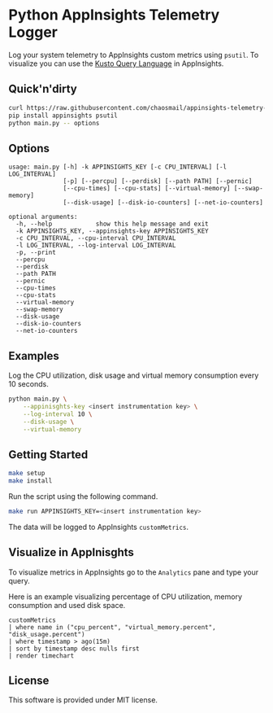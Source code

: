 # Python AppInsights Telemetry Logger

Log your system telemetry to AppInsights custom metrics using `psutil`. To visualize you can use the [Kusto Query Language](https://docs.microsoft.com/en-us/azure/kusto/query/) in AppInsights.

## Quick'n'dirty

```sh
curl https://raw.githubusercontent.com/chaosmail/appinsights-telemetry-python/master/main.py
pip install appinsights psutil
python main.py -- options
```

## Options

```
usage: main.py [-h] -k APPINSIGHTS_KEY [-c CPU_INTERVAL] [-l LOG_INTERVAL]
               [-p] [--percpu] [--perdisk] [--path PATH] [--pernic]
               [--cpu-times] [--cpu-stats] [--virtual-memory] [--swap-memory]
               [--disk-usage] [--disk-io-counters] [--net-io-counters]

optional arguments:
  -h, --help            show this help message and exit
  -k APPINSIGHTS_KEY, --appinsights-key APPINSIGHTS_KEY
  -c CPU_INTERVAL, --cpu-interval CPU_INTERVAL
  -l LOG_INTERVAL, --log-interval LOG_INTERVAL
  -p, --print
  --percpu
  --perdisk
  --path PATH
  --pernic
  --cpu-times
  --cpu-stats
  --virtual-memory
  --swap-memory
  --disk-usage
  --disk-io-counters
  --net-io-counters
```

## Examples

Log the CPU utilization, disk usage and virtual memory consumption every 10 seconds.

```sh
python main.py \
	--appinisghts-key <insert instrumentation key> \
	--log-interval 10 \
	--disk-usage \
	--virtual-memory 
```

## Getting Started

```sh
make setup
make install
```

Run the script using the following command.

```sh
make run APPINSIGHTS_KEY=<insert instrumentation key>
```

The data will be logged to AppInsights `customMetrics`.

## Visualize in AppInisghts

To visualize metrics in AppInsights go to the `Analytics` pane and type your query.

Here is an example visualizing percentage of CPU utilization, memory consumption and used disk space.

```
customMetrics
| where name in ("cpu_percent", "virtual_memory.percent", "disk_usage.percent") 
| where timestamp > ago(15m)
| sort by timestamp desc nulls first
| render timechart 
```

## License

This software is provided under MIT license.

